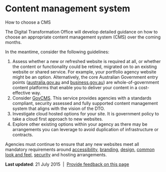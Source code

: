 Content management system
=========================

How to choose a CMS

The Digital Transformation Office will develop detailed guidance on how to choose an appropriate content management system (CMS) over the coming months.

In the meantime, consider the following guidelines:

1.  Assess whether a new or refreshed website is required at all, or whether the content or functionality could be retired, migrated on to an existing website or shared service. For example, your portfolio agency website might be an option. Alternatively, the core Australian Government entry points ([australia.gov.au](http://www.australia.gov.au/) and [business.gov.au](http://www.business.gov.au/)) are whole-of-government content platforms that enable you to deliver your content in a cost-effective way.
2.  Consider [GovCMS](https://www.govcms.gov.au/). This service provides agencies with a standards compliant, security assessed and fully supported content management system that aligns with the vision of the DTO.
3.  Investigate cloud hosted options for your site. It is government policy to take a cloud first approach to new websites.
4.  Explore other existing options within your agency as there may be arrangements you can leverage to avoid duplication of infrastructure or contracts.

Agencies must continue to ensure that any new websites meet all mandatory requirements around [accessibility](../../node/making_content_accessible.md), [branding](../../node/branding.md), [design](../../user_centred_design.md), [common look and feel](../../node/common_website_elements.md), [security](../../node/secure_services.md) and hosting arrangements.

**Last updated**: 21 July 2015  |  [Provide feedback on this page](../../feedback%3Furl_from=SelectingCMS.html)

